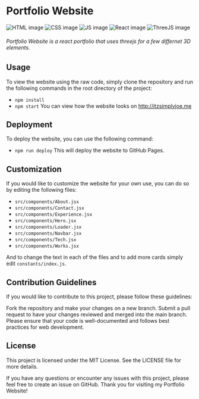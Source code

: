 # Portfolio Website
![HTML image](https://img.shields.io/badge/HTML5-E34F26?style=for-the-badge&logo=html5&logoColor=white)
![CSS image](https://img.shields.io/badge/CSS3-1572B6?style=for-the-badge&logo=css3&logoColor=white)
![JS image](https://img.shields.io/badge/JavaScript-FFD43B?style=for-the-badge&logo=javascript&logoColor=white)
![React image](https://img.shields.io/badge/React-20232A?style=for-the-badge&logo=react&logoColor=61DAFB)
![ThreeJS image](https://img.shields.io/badge/ThreeJS-000000?style=for-the-badge&logo=three.js&logoColor=white)

###### Portfolio Website is a react portfolio that uses threejs for a few differnet 3D elements.

## Usage
To view the website using the raw code, simply clone the repository and run the following commands in the root directory of the project:
- `npm install`
- `npm start`
You can view how the website looks on http://itzsimplyjoe.me

## Deployment
To deploy the website, you can use the following command:
- `npm run deploy`
This will deploy the website to GitHub Pages.


## Customization
If you would like to customize the website for your own use, you can do so by editing the following files:
- `src/components/About.jsx`
- `src/components/Contact.jsx`
- `src/components/Experience.jsx`
- `src/components/Hero.jsx`
- `src/components/Loader.jsx`
- `src/components/Navbar.jsx`
- `src/components/Tech.jsx`
- `src/components/Works.jsx`

And to change the text in each of the files and to add more cards simply edit `constants/index.js`.


## Contribution Guidelines
If you would like to contribute to this project, please follow these guidelines:

Fork the repository and make your changes on a new branch.
Submit a pull request to have your changes reviewed and merged into the main branch.
Please ensure that your code is well-documented and follows best practices for web development.
## License
This project is licensed under the MIT License. See the LICENSE file for more details.

If you have any questions or encounter any issues with this project, please feel free to create an issue on GitHub. Thank you for visiting my Portfolio Website!
